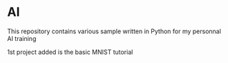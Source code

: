 # AI
This repository contains various sample written in Python for my personnal AI training

1st project added is the basic MNIST tutorial
